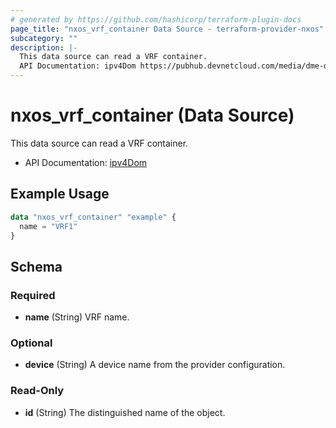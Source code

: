 ```yaml
---
# generated by https://github.com/hashicorp/terraform-plugin-docs
page_title: "nxos_vrf_container Data Source - terraform-provider-nxos"
subcategory: ""
description: |-
  This data source can read a VRF container.
  API Documentation: ipv4Dom https://pubhub.devnetcloud.com/media/dme-docs-10-2-2/docs/Layer%203/ipv4:Dom/
---
```


# nxos_vrf_container (Data Source)

This data source can read a VRF container.

- API Documentation: [ipv4Dom](https://pubhub.devnetcloud.com/media/dme-docs-10-2-2/docs/Layer%203/ipv4:Dom/)

## Example Usage

```terraform
data "nxos_vrf_container" "example" {
  name = "VRF1"
}
```

<!-- schema generated by tfplugindocs -->
## Schema

### Required

- **name** (String) VRF name.

### Optional

- **device** (String) A device name from the provider configuration.

### Read-Only

- **id** (String) The distinguished name of the object.


